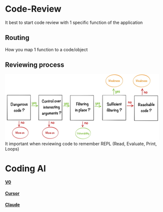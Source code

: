 # Code-Review
It best to start code review with 1 specific function of the application
## Routing
How you map 1 function to a code/object
## Reviewing process
![Review](Picture/Review.png)
It important when reviewing code to remember REPL (Read, Evaluate, Print, Loops)


# Coding AI
#### [V0](https://v0.dev/)
#### [Cursor](https://www.cursor.com/)
#### [Claude](https://claude.ai/)
